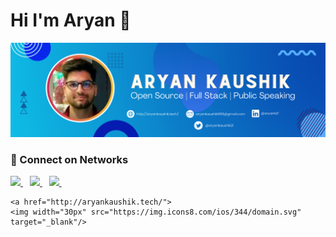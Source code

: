 # Hi I'm Aryan 👋

![1](https://github.com/aryankaushik-git/aryankaushik-git/blob/main/Assets/Cover.png)

### :dizzy: Connect on Networks

<div align="left">
  <a href="https://www.linkedin.com/in/aryank21/">
    <img width="30px" src="https://www.vectorlogo.zone/logos/linkedin/linkedin-icon.svg" target="_blank"/>
  </a>&ensp;

  <a href="https://twitter.com/aryankaushik21/">
    <img width="30px" src="https://www.vectorlogo.zone/logos/twitter/twitter-official.svg" target="_blank"/>
  </a>&ensp;
  
  <a href="https://dev.to/aryank21">
    <img width="30px" src="https://www.vectorlogo.zone/logos/devto/devto-icon.svg" target="_blank"/>
  </a>&ensp;
  
    <a href="http://aryankaushik.tech/">
    <img width="30px" src="https://img.icons8.com/ios/344/domain.svg" target="_blank"/>
  </a>&ensp;
 

</div>




<!--
**aryankaushik-git/aryankaushik-git** is a ✨ _special_ ✨ repository because its `README.md` (this file) appears on your GitHub profile.

Here are some ideas to get you started:

- 🔭 I’m currently working on ...
- 🌱 I’m currently learning ...
- 👯 I’m looking to collaborate on ...
- 🤔 I’m looking for help with ...
- 💬 Ask me about ...
- 📫 How to reach me: ...
- 😄 Pronouns: ...
- ⚡ Fun fact: ...
-->

